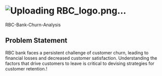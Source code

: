 #  ![Uploading RBC_logo.png…]()
 RBC-Bank-Churn-Analysis
## Problem Statement

RBC bank faces a persistent challenge of customer churn, leading to financial losses and decreased customer satisfaction. Understanding the factors that drive customers to leave is critical to devising strategies for customer retention.!


